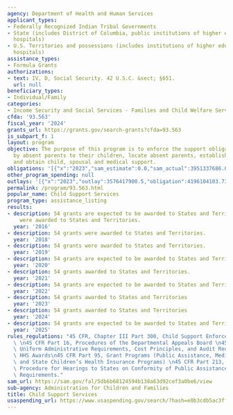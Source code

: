 ```yaml
---
agency: Department of Health and Human Services
applicant_types:
- Federally Recognized Indian Tribal Governments
- State (includes District of Columbia, public institutions of higher education and
  hospitals)
- U.S. Territories and possessions (includes institutions of higher education and
  hospitals)
assistance_types:
- Formula Grants
authorizations:
- text: IV, D, Social Security. 42 U.S.C. &sect; §651.
  url: null
beneficiary_types:
- Individual/Family
categories:
- Income Security and Social Services - Families and Child Welfare Services
cfda: '93.563'
fiscal_year: '2024'
grants_url: https://grants.gov/search-grants?cfda=93.563
is_subpart_f: 1
layout: program
objective: The purpose of this program is to enforce the support obligations owed
  by absent parents to their children, locate absent parents, establish paternity,
  and obtain child, spousal and medical support.
obligations: '[{"x":"2023","sam_estimate":0.0,"sam_actual":3951337686.0,"usa_spending_actual":4006212138.69},{"x":"2024","sam_estimate":0.0,"sam_actual":4467595864.0,"usa_spending_actual":3441016029.09},{"x":"2025","sam_estimate":0.0,"sam_actual":4858414077.0,"usa_spending_actual":87232558.85}]'
other_program_spending: null
outlays: '[{"x":"2023","outlay":3576417900.5,"obligation":4196104103.73},{"x":"2024","outlay":165019551.57,"obligation":208433252.0},{"x":"2025","outlay":0.0,"obligation":113176123.67}]'
permalink: /program/93.563.html
popular_name: Child Support Services
program_type: assistance_listing
results:
- description: 54 grants are expected to be awarded to States and Territories 54 grants
    were awarded to States and Territories.
  year: '2016'
- description: 54 grants were awarded to States and Territories.
  year: '2018'
- description: 54 grants were awarded to States and Territories.
  year: '2019'
- description: 54 grants are expected to be awarded to States and Territories.
  year: '2020'
- description: 54 grants awarded to States and Territories.
  year: '2021'
- description: 54 grants are expected to be awarded to States and Territories
  year: '2022'
- description: 54 grants awarded to States and Territories
  year: '2023'
- description: 54 grants awarded to States and Territories
  year: '2024'
- description: 54 grants are expected to be awarded to States and Territories
  year: '2025'
rules_regulations: "45 CFR, Chapter III Part 300, Child Support Enforcement Program\
  \ \n45 CFR Part 16, Procedures of the Departmental Appeals Board \n45 CFR Part 75,\
  \ Uniform Administrative Requirements, Cost Principles, and Audit Requirements for\
  \ HHS Awards\n45 CFR Part 95, Grant Programs (Public Assistance, Medical Assistance\
  \ and State Children’s Health Insurance Programs) \n45 CFR Part 213, Practice and\
  \ Procedure for Hearings to States on Conformity of Public Assistance Plans to Federal\
  \ Requirements."
sam_url: https://sam.gov/fal/5db6b68124594b138a63d92cef3a0be6/view
sub-agency: Administration for Children and Families
title: Child Support Services
usaspending_url: https://www.usaspending.gov/search/?hash=e0b3cdb5ac3ffd376f578daee04742d1
---
```

